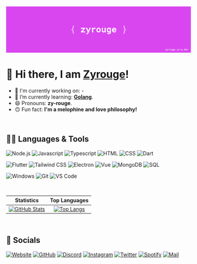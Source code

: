 [![](./media/banner.png)](https://zyrouge.is-a.dev/)

# 👋 Hi there, I am [Zyrouge](https://zyrouge.is-a.dev/)!

-   🔭 I'm currently working on: -
-   🌱 I’m currently learning: **[Golang](https://go.dev/)**.
-   😄 Pronouns: **zy-rouge**.
-   🙃 Fun fact: **I'm a melophine and love philosophy!**

<br>

## 👨‍💻 Languages & Tools

![Node.js](https://img.shields.io/static/v1?style=flat-square&label=&message=Node.js&color=d946ef&logo=nodedotjs&logoColor=ffffff)
![Javascript](https://img.shields.io/static/v1?style=flat-square&label=&message=Javascript&color=d946ef&logo=javascript&logoColor=ffffff)
![Typescript](https://img.shields.io/static/v1?style=flat-square&label=&message=Typescript&color=d946ef&logo=typescript&logoColor=ffffff)
![HTML](https://img.shields.io/static/v1?style=flat-square&label=&message=HTML&color=d946ef&logo=html5&logoColor=ffffff)
![CSS](https://img.shields.io/static/v1?style=flat-square&label=&message=CSS&color=d946ef&logo=css3&logoColor=ffffff)
![Dart](https://img.shields.io/static/v1?style=flat-square&label=&message=Dart&color=d946ef&logo=dart&logoColor=ffffff)

![Flutter](https://img.shields.io/static/v1?style=flat-square&label=&message=Flutter&color=d946ef&logo=flutter&logoColor=ffffff)
![Tailwind CSS](https://img.shields.io/static/v1?style=flat-square&label=&message=Tailwind%20CSS&color=d946ef&logo=tailwindcss&logoColor=ffffff)
![Electron](https://img.shields.io/static/v1?style=flat-square&label=&message=Electron&color=d946ef&logo=electron&logoColor=ffffff)
![Vue](https://img.shields.io/static/v1?style=flat-square&label=&message=Vue&color=d946ef&logo=vuedotjs&logoColor=ffffff)
![MongoDB](https://img.shields.io/static/v1?style=flat-square&label=&message=MongoDB&color=d946ef&logo=mongodb&logoColor=ffffff)
![SQL](https://img.shields.io/static/v1?style=flat-square&label=&message=Tailwind%20CSS&color=d946ef&logo=sqlite&logoColor=ffffff)

![Windows](https://img.shields.io/static/v1?style=flat-square&label=&message=Windows&color=d946ef&logo=windows&logoColor=ffffff)
![Git](https://img.shields.io/static/v1?style=flat-square&label=&message=Git&color=d946ef&logo=git&logoColor=ffffff)
![VS Code](https://img.shields.io/static/v1?style=flat-square&label=&message=VS%20Code&color=d946ef&logo=visualstudiocode&logoColor=ffffff)

<br>

|                                                                                                             Statistics                                                                                                             |                                                                                                               Top Languages                                                                                                               |
| :--------------------------------------------------------------------------------------------------------------------------------------------------------------------------------------------------------------------------------: | :---------------------------------------------------------------------------------------------------------------------------------------------------------------------------------------------------------------------------------------: |
| [![GitHub Stats](https://github-readme-stats.vercel.app/api?username=zyrouge&show_icons=true&hide_border=true&title_color=D946EF&text_color=D946EF&icon_color=a234b3&bg_color=000000&hide_title=true)](https://github.com/zyrouge) | [![Top Langs](https://github-readme-stats.vercel.app/api/top-langs/?username=zyrouge&layout=compact&hide_border=true&title_color=D946EF&text_color=D946EF&icon_color=D946EF&bg_color=000000&hide_title=true)](https://github.com/zyrouge) |

<br>

## 💜 Socials

[![Website](https://img.shields.io/static/v1?style=flat-square&label=&message=Website&color=d946ef&logo=aboutdotme&logoColor=ffffff)](https:///zyrouge.is-a.dev/)
[![GitHub](https://img.shields.io/static/v1?style=flat-square&label=&message=GitHub&color=d946ef&logo=github&logoColor=ffffff)](https://github.com/zyrouge)
[![Discord](https://img.shields.io/static/v1?style=flat-square&label=&message=Discord&color=d946ef&logo=discord&logoColor=ffffff)](https://zyrouge.is-a.dev/redirect/discord)
[![Instagram](https://img.shields.io/static/v1?style=flat-square&label=&message=Instagram&color=d946ef&logo=instagram&logoColor=ffffff)](https://zyrouge.is-a.dev/redirect/discord)
[![Twitter](https://img.shields.io/static/v1?style=flat-square&label=&message=Twitter&color=d946ef&logo=twitter&logoColor=ffffff)](https://zyrouge.is-a.dev/redirect/discord)
[![Spotify](https://img.shields.io/static/v1?style=flat-square&label=&message=Spotify&color=d946ef&logo=spotify&logoColor=ffffff)](https://open.spotify.com/user/1j18hwidprlbek2qngojdan7d)
[![Mail](https://img.shields.io/static/v1?style=flat-square&label=&message=Mail&color=d946ef&logo=gmail&logoColor=ffffff)](mailto:zyrouge@gmail.com)

